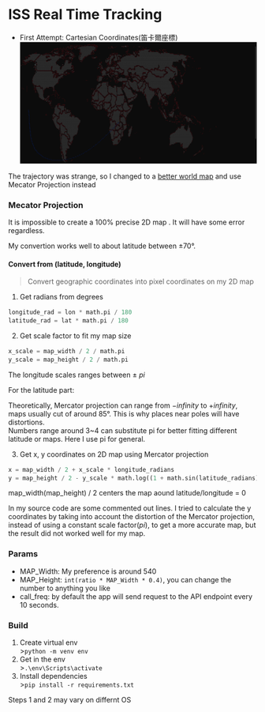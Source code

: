 # ISS Real Time Tracking
- First Attempt: Cartesian Coordinates(笛卡爾座標)  
![Alt text](assets/image.png)  

The trajectory was strange, so I changed to a [better world map](https://www.joaoleitao.com/wp-content/uploads/2019/04/World-Map.jpg) and use Mecator Projection instead

### Mecator Projection
It is impossible to create a 100% precise 2D map . It will have some error regardless.

My convertion works well to about latitude between ±70°.  

#### Convert from (latitude, longitude)
> Convert geographic coordinates into pixel coordinates on my 2D map
1. Get radians from degrees
```python
longitude_rad = lon * math.pi / 180
latitude_rad = lat * math.pi / 180
```
2. Get scale factor to fit my map size
```python
x_scale = map_width / 2 / math.pi
y_scale = map_height / 2 / math.pi
```  
The longitude scales ranges between ± $pi$  

For the latitude part:  

Theoretically, Mercator projection can range from $-infinity$ to $+infinity$, maps usually cut of around 85°. This is why places near poles will have distortions.  
Numbers range around 3~4 can substitute pi for better fitting different latitude or maps. Here I use pi for general.  


3. Get x, y coordinates on 2D map using Mercator projection
```python
x = map_width / 2 + x_scale * longitude_radians
y = map_height / 2 - y_scale * math.log((1 + math.sin(latitude_radians)) / (1 - math.sin(latitude_radians)))
```  
map_width(map_height) / 2 centers the map aound latitude/longitude = 0  

In my source code are some commented out lines. I tried to calculate the y coordinates by taking into account the distortion of the Mercator projection, instead of using a constant scale factor($pi$), to get a more accurate map, but the result did not worked well for my map.  

### Params
- MAP_Width: My preference is around 540
- MAP_Height: `int(ratio * MAP_Width * 0.4)`, you can change the number to anything you like
- call_freq: by default the app will send request to the API endpoint every 10 seconds.  

### Build
1. Create virtual env  
\>`python -m venv env`
2. Get in the env  
\>`.\env\Scripts\activate`  
3. Install dependencies  
\>`pip install -r requirements.txt`

Steps 1 and 2 may vary on differnt OS  